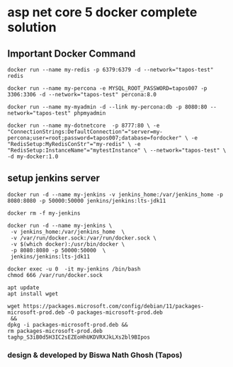 # asp net core 5 docker complete solution

## Important Docker Command

``
docker run --name my-redis -p 6379:6379 -d --network="tapos-test" redis 
``

``docker run --name my-percona -e MYSQL_ROOT_PASSWORD=tapos007 -p 3306:3306 -d --network="tapos-test" percona:8.0
``

``docker run --name my-myadmin -d --link my-percona:db -p 8080:80 --network="tapos-test" phpmyadmin
``


``
docker run --name my-dotnetcore  -p 8777:80 \
-e "ConnectionStrings:DefaultConnection"="server=my-percona;user=root;password=tapos007;database=fordocker" \
-e "RedisSetup:MyRedisConStr"="my-redis" \
-e "RedisSetup:InstanceName"="mytestInstance" \
--network="tapos-test" \
-d my-docker:1.0
``

## setup jenkins server 

```
docker run -d --name my-jenkins -v jenkins_home:/var/jenkins_home -p 8080:8080 -p 50000:50000 jenkins/jenkins:lts-jdk11

docker rm -f my-jenkins

docker run -d --name my-jenkins \
 -v jenkins_home:/var/jenkins_home  \
 -v /var/run/docker.sock:/var/run/docker.sock \
 -v $(which docker):/usr/bin/docker \
 -p 8080:8080 -p 50000:50000  \
 jenkins/jenkins:lts-jdk11

docker exec -u 0  -it my-jenkins /bin/bash
chmod 666 /var/run/docker.sock

apt update 
apt install wget

wget https://packages.microsoft.com/config/debian/11/packages-microsoft-prod.deb -O packages-microsoft-prod.deb
 &&
dpkg -i packages-microsoft-prod.deb &&
rm packages-microsoft-prod.deb
ta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pos
```
### design & developed by Biswa Nath Ghosh (Tapos)

